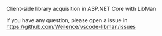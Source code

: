 Client-side library acquisition in ASP.NET Core with LibMan

If you have any question, please open a issue in https://github.com/Weilence/vscode-libman/issues